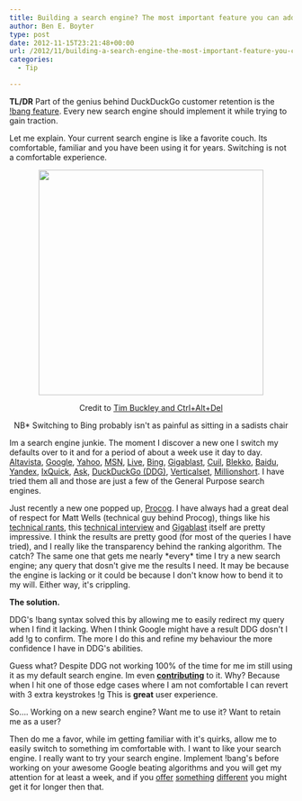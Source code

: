 ```yaml
---
title: Building a search engine? The most important feature you can add.
author: Ben E. Boyter
type: post
date: 2012-11-15T23:21:48+00:00
url: /2012/11/building-a-search-engine-the-most-important-feature-you-can-add/
categories:
  - Tip

---
```

**TL/DR** Part of the genius behind DuckDuckGo customer retention is the [!bang feature][1]. Every new search engine should implement it while trying to gain traction.

Let me explain. Your current search engine is like a favorite couch. Its comfortable, familiar and you have been using it for years. Switching is not a comfortable experience.

<center>
  <a href="http://www.cad-comic.com/cad/20070331"><img alt="" src="https://dl.dropbox.com/u/21583935/searchcode/blog/chair.png" width="400px" /></a></p> 
  
  <p>
    Credit to <a href="http://www.cad-comic.com/">Tim Buckley and Ctrl+Alt+Del</a>
  </p>
  
  <p>
    NB* Switching to Bing probably isn't as painful as sitting in a sadists chair</center>
  </p>
  
  <p>
    Im a search engine junkie. The moment I discover a new one I switch my defaults over to it and for a period of about a week use it day to day. <a href="http://www.altavista.com/">Altavista</a>, <a href="http://www.google.com/">Google</a>, <a href="http://www.yahoo.com/">Yahoo</a>, <a href="http://www.bing.com/">MSN</a>, <a href="http://www.bing.com/">Live</a>, <a href="http://www.bing.com/">Bing</a>, <a href="http://www.gigablast.com/">Gigablast</a>, <a href="https://en.wikipedia.org/wiki/Cuil">Cuil</a>, <a href="http://blekko.com/">Blekko</a>, <a href="http://baidu.com/">Baidu</a>, <a href=" http://www.yandex.com/">Yandex</a>, <a href="https://ixquick.com/">IxQuick</a>, <a href="http://www.ask.com/">Ask</a>, <a href="https://duckduckgo.com/">DuckDuckGo (DDG)</a>, <a href="http://www.verticalset.com/">Verticalset</a>, <a href="http://millionshort.com/">Millionshort</a>. I have tried them all and those are just a few of the General Purpose search engines.
  </p>
  
  <p>
    Just recently a new one popped up, <a href="http://www.procog.com/">Procog</a>. I have always had a great deal of respect for Matt Wells (technical guy behind Procog), things like his <a href="http://www.gigablast.com/rants.html">technical rants</a>, this <a href="http://queue.acm.org/detail.cfm?id=988401">technical interview</a> and <a href="http://www.gigablast.com/">Gigablast</a> itself are pretty impressive. I think the results are pretty good (for most of the queries I have tried), and I really like the transparency behind the ranking algorithm. The catch? The same one that gets me nearly *every* time I try a new search engine; any query that dosn't give me the results I need. It may be because the engine is lacking or it could be because I don't know how to bend it to my will. Either way, it's crippling.
  </p>
  
  <p>
    <b>The solution.</b>
  </p>
  
  <p>
    DDG's !bang syntax solved this by allowing me to easily redirect my query when I find it lacking. When I think Google might have a result DDG dosn't I add !g to confirm. The more I do this and refine my behaviour the more confidence I have in DDG's abilities.
  </p>
  
  <p>
    Guess what? Despite DDG not working 100% of the time for me im still using it as my default search engine. Im even <a href="http://duckduckhack.com/"><strong>contributing</strong></a> to it. Why? Because when I hit one of those edge cases where I am not comfortable I can revert with 3 extra keystrokes !g This is <strong>great</strong> user experience.
  </p>
  
  <p>
    So&#8230;. Working on a new search engine? Want me to use it? Want to retain me as a user?
  </p>
  
  <p>
    Then do me a favor, while im getting familiar with it's quirks, allow me to easily switch to something im comfortable with. I want to like your search engine. I really want to try your search engine. Implement !bang's before working on your awesome Google beating algorithms and you will get my attention for at least a week, and if you <a href="http://duckduckgo.com/privacy.html">offer</a> <a href="http://procog.com/help/rank_details">something</a> <a href="http://www.verticalset.com/documentation/index">different</a> you might get it for longer then that.
  </p>

 [1]: https://duckduckgo.com/bang.html